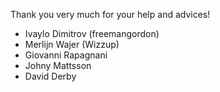 Thank you very much for your help and advices!

- Ivaylo Dimitrov (freemangordon)
- Merlijn Wajer (Wizzup)
- Giovanni Rapagnani
- Johny Mattsson
- David Derby

